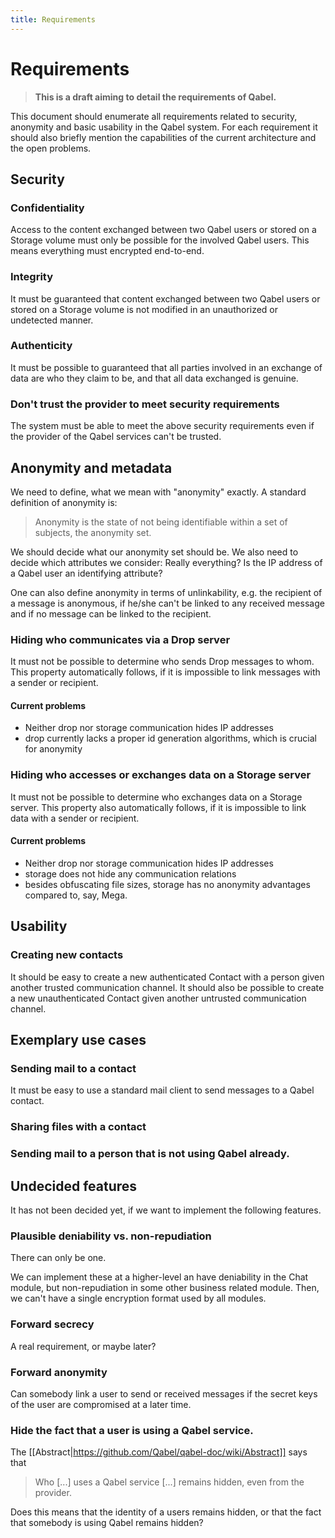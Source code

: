 ```yaml
---
title: Requirements
---
```

# Requirements

> **This is a draft aiming to detail the requirements of Qabel.**

This document should enumerate all requirements related to security, anonymity and basic usability in the Qabel system. For each requirement it should also briefly mention the capabilities of the current architecture and the open problems. 

## Security
### Confidentiality
Access to the content exchanged between two Qabel users or stored on a Storage volume must only be possible for the involved Qabel users. This means everything must encrypted end-to-end.

### Integrity
It must be guaranteed that content exchanged between two Qabel users or stored on a Storage volume is not modified in an unauthorized or undetected manner.

### Authenticity
It must be possible to guaranteed that all parties involved in an exchange of data are who they claim to be, and that all data exchanged is genuine.

### Don't trust the provider to meet security requirements
The system must be able to meet the above security requirements even if the provider of the Qabel services can't be trusted.

## Anonymity and metadata
We need to define, what we mean with "anonymity" exactly. A standard definition of anonymity is:

> Anonymity is the state of not being identifiable within a set of subjects, the anonymity set.

We should decide what our anonymity set should be. We also need to decide which attributes we consider: Really everything? Is the IP address of a Qabel user an identifying attribute?

One can also define anonymity in terms of unlinkability, e.g. the recipient of a message is anonymous,
if he/she can't be linked to any received message and if no message can be linked to the recipient.

### Hiding who communicates via a Drop server
It must not be possible to determine who sends Drop messages to whom.
This property automatically follows, if it is impossible to link messages with a sender or recipient.

#### Current problems
* Neither drop nor storage communication hides IP addresses
* drop currently lacks a proper id generation algorithms, which is crucial for anonymity

### Hiding who accesses or exchanges data on a Storage server
It must not be possible to determine who exchanges data on a Storage server.
This property also automatically follows, if it is impossible to link data with a sender or recipient.

#### Current problems
* Neither drop nor storage communication hides IP addresses
* storage does not hide any communication relations
* besides obfuscating file sizes, storage has no anonymity advantages compared to, say, Mega.

## Usability
### Creating new contacts
It should be easy to create a new authenticated Contact with a person given another trusted communication channel. It should also be possible to create a new unauthenticated Contact given another untrusted communication channel.

## Exemplary use cases
### Sending mail to a contact
It must be easy to use a standard mail client to send messages to a Qabel contact.

### Sharing files with a contact

### Sending mail to a person that is not using Qabel already.

## Undecided features
It has not been decided yet, if we want to implement the following features.

### Plausible deniability vs. non-repudiation
There can only be one.

We can implement these at a higher-level an have deniability in the Chat module,
but non-repudiation in some other business related module.
Then, we can't have a single encryption format used by all modules.

### Forward secrecy
A real requirement, or maybe later?

### Forward anonymity
Can somebody link a user to send or received messages if the secret keys of the user are compromised at a later time.

### Hide the fact that a user is using a Qabel service.
The [[Abstract|https://github.com/Qabel/qabel-doc/wiki/Abstract]] says that
> Who [...] uses a Qabel service [...] remains hidden, even from the provider.

Does this means that the identity of a users remains hidden, or that the fact that somebody is using Qabel remains hidden?
